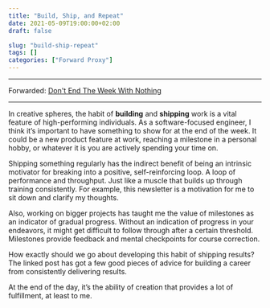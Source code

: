 ```yaml
---
title: "Build, Ship, and Repeat"
date: 2021-05-09T19:00:00+02:00
draft: false

slug: "build-ship-repeat"
tags: []
categories: ["Forward Proxy"]
---
```


---
Forwarded: [Don't End The Week With Nothing ](https://training.kalzumeus.com/newsletters/archive/do-not-end-the-week-with-nothing)

---

In creative spheres, the habit of **building** and **shipping** work is a vital feature of high-performing individuals. As a software-focused engineer, I think it’s important to have something to show for at the end of the week. It could be a new product feature at work, reaching a milestone in a personal hobby, or whatever it is you are actively spending your time on.

Shipping something regularly has the indirect benefit of being an intrinsic motivator for breaking into a positive, self-reinforcing loop. A loop of performance and throughput. Just like a muscle that builds up through training consistently. For example, this newsletter is a motivation for me to sit down and clarify my thoughts.

Also, working on bigger projects has taught me the value of milestones as an indicator of gradual progress. Without an indication of progress in your endeavors, it might get difficult to follow through after a certain threshold. Milestones provide feedback and mental checkpoints for course correction.

How exactly should we go about developing this habit of shipping results?
The linked post has got a few good pieces of advice for building a career from consistently delivering results.

At the end of the day, it’s the ability of creation that provides a lot of fulfillment, at least to me.
